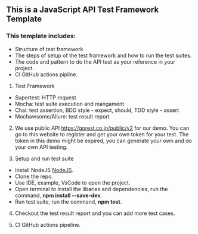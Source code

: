 ## This is a JavaScript API Test Framework Template

### This template includes:
- Structure of test framework
- The steps of setup of the test framework and how to run the test suites.
- The code and pattern to do the API test as your reference in your project.
- CI GitHub actions pipline.

1. Test Framework
  - Supertest: HTTP request
  - Mocha: test suite execution and mangament
  - Chai: test assertion, BDD style - expect, should, TDD style - assert
  - Mochawsome/Allure: test result report

2. We use public API https://gorest.co.in/public/v2 for our demo. You can go to this website to register and get your own token for your test. The token in this demo might be expired, you can generate your own and do your own API testing.

3. Setup and run test suite
  - Install NodeJS [NodeJS](https://nodejs.org/en/).
  - Clone the repo.
  - Use IDE, example, VsCode to open the project.
  - Open terminal to install the libaries and dependencies, run the command, **npm install --save-dev**.
  - Run test suite, run the command, **npm test**.

4. Checkout the test result report and you can add more test cases.
   
5. CI GitHub actions pipeline.
